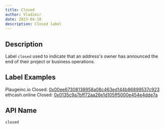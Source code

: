 ```yaml
---
title: Closed
author: Vladimir
date: 2023-04-18
description: Closed label
---
```


## Description

Label `closed` used to indicate that an address's owner has announced the end of their project or business operations.

## Label Examples
Plaugeinc.io Closed: [0x00ee67308138958a08c463ed144b86899537c923](https://etherscan.io/address/0x00ee67308138958a08c463ed144b86899537c923)
ethcash.online Closed: [0x0135c9a7bff72aa26e1d105ff5000e454e4dde7a](https://etherscan.io/address/0x0135c9a7bff72aa26e1d105ff5000e454e4dde7a)

## API Name

`closed`
